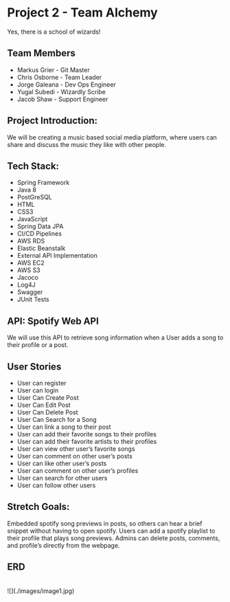 # Project 2 - Team Alchemy
 Yes, there is a school of wizards!

## Team Members
- Markus Grier - Git Master
- Chris Osborne - Team Leader
- Jorge Galeana - Dev Ops Engineer
- Yugal Subedi - Wizardly Scribe
- Jacob Shaw - Support Engineer


## Project Introduction:
We will be creating a music based social media platform, where users can share and discuss the music they like with other people. 


## Tech Stack:
- Spring Framework
- Java 8
- PostGreSQL
- HTML
- CSS3
- JavaScript
- Spring Data JPA
- CI/CD Pipelines
- AWS RDS
- Elastic Beanstalk
- External API Implementation
- AWS EC2
- AWS S3
- Jacoco
- Log4J
- Swagger
- JUnit Tests


## API: Spotify Web API
We will use this API to retrieve song information when a User adds a song to their profile or a post.




## User Stories
- User can register
- User can login
- User Can Create Post
- User Can Edit Post
- User Can Delete Post
- User Can Search for a Song
- User can link a song to their post
- User can add their favorite songs to their profiles
- User can add their favorite artists to their profiles
- User can view other user’s favorite songs
- User can comment on other user’s posts
- User can like other user’s posts
- User can comment on other user’s profiles
- User can search for other users
- User can follow other users


## Stretch Goals:
Embedded spotify song previews in posts, so others can hear a brief snippet without having to open spotify.
Users can add a spotify playlist to their profile that plays song previews. 
Admins can delete posts, comments, and profile’s directly from the webpage. 

## ERD
<br>
![](./images/image1.jpg)
<br>

